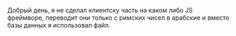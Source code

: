 Добрый день, я не сделал клиентску часть на каком либо JS фреймворе, переводит они только с римских чисел в арабские и вместо базы данных я использовал файл.
